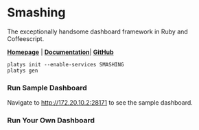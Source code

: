 # Smashing

The exceptionally handsome dashboard framework in Ruby and Coffeescript. 

[**Homepage**](https://smashing.github.io/) | [**Documentation**](https://github.com/Smashing/smashing/wiki)| **[GitHub](https://github.com/Smashing/smashing)**

```
platys init --enable-services SMASHING
platys gen
```

### Run Sample Dashboard

Navigate to <http://172.20.10.2:28171> to see the sample dashboard.

### Run Your Own Dashboard
